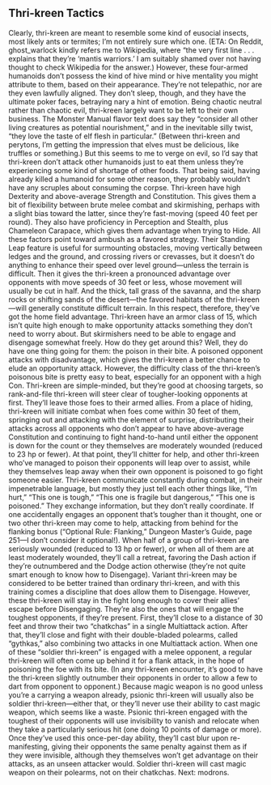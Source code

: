 ## Thri-kreen Tactics

Clearly, thri-kreen are meant to resemble some kind of eusocial insects, most likely ants or termites; I’m not entirely sure which one. (ETA: On Reddit, ghost_warlock kindly refers me to Wikipedia, where “the very first line . . . explains that they’re ‘mantis warriors.’ I am suitably shamed over not having thought to check Wikipedia for the answer.) However, these four-armed humanoids don’t possess the kind of hive mind or hive mentality you might attribute to them, based on their appearance. They’re not telepathic, nor are they even lawfully aligned. They don’t sleep, though, and they have the ultimate poker faces, betraying nary a hint of emotion.
Being chaotic neutral rather than chaotic evil, thri-kreen largely want to be left to their own business. The Monster Manual flavor text does say they “consider all other living creatures as potential nourishment,” and in the inevitable silly twist, “they love the taste of elf flesh in particular.” (Between thri-kreen and perytons, I’m getting the impression that elves must be delicious, like truffles or something.) But this seems to me to verge on evil, so I’d say that thri-kreen don’t attack other humanoids just to eat them unless they’re experiencing some kind of shortage of other foods. That being said, having already killed a humanoid for some other reason, they probably wouldn’t have any scruples about consuming the corpse.
Thri-kreen have high Dexterity and above-average Strength and Constitution. This gives them a bit of flexibility between brute melee combat and skirmishing, perhaps with a slight bias toward the latter, since they’re fast-moving (speed 40 feet per round). They also have proficiency in Perception and Stealth, plus Chameleon Carapace, which gives them advantage when trying to Hide. All these factors point toward ambush as a favored strategy.
Their Standing Leap feature is useful for surmounting obstacles, moving vertically between ledges and the ground, and crossing rivers or crevasses, but it doesn’t do anything to enhance their speed over level ground—unless the terrain is difficult. Then it gives the thri-kreen a pronounced advantage over opponents with move speeds of 30 feet or less, whose movement will usually be cut in half. And the thick, tall grass of the savanna, and the sharp rocks or shifting sands of the desert—the favored habitats of the thri-kreen—will generally constitute difficult terrain. In this respect, therefore, they’ve got the home field advantage.
Thri-kreen have an armor class of 15, which isn’t quite high enough to make opportunity attacks something they don’t need to worry about. But skirmishers need to be able to engage and disengage somewhat freely. How do they get around this?
Well, they do have one thing going for them: the poison in their bite. A poisoned opponent attacks with disadvantage, which gives the thri-kreen a better chance to elude an opportunity attack. However, the difficulty class of the thri-kreen’s poisonous bite is pretty easy to beat, especially for an opponent with a high Con. Thri-kreen are simple-minded, but they’re good at choosing targets, so rank-and-file thri-kreen will steer clear of tougher-looking opponents at first. They’ll leave those foes to their armed allies.
From a place of hiding, thri-kreen will initiate combat when foes come within 30 feet of them, springing out and attacking with the element of surprise, distributing their attacks across all opponents who don’t appear to have above-average Constitution and continuing to fight hand-to-hand until either the opponent is down for the count or they themselves are moderately wounded (reduced to 23 hp or fewer). At that point, they’ll chitter for help, and other thri-kreen who’ve managed to poison their opponents will leap over to assist, while they themselves leap away when their own opponent is poisoned to go fight someone easier.
Thri-kreen communicate constantly during combat, in their impenetrable language, but mostly they just tell each other things like, “I’m hurt,” “This one is tough,” “This one is fragile but dangerous,” “This one is poisoned.” They exchange information, but they don’t really coordinate. If one accidentally engages an opponent that’s tougher than it thought, one or two other thri-kreen may come to help, attacking from behind for the flanking bonus (“Optional Rule: Flanking,” Dungeon Master’s Guide, page 251—I don’t consider it optional!). When half of a group of thri-kreen are seriously wounded (reduced to 13 hp or fewer), or when all of them are at least moderately wounded, they’ll call a retreat, favoring the Dash action if they’re outnumbered and the Dodge action otherwise (they’re not quite smart enough to know how to Disengage).
Variant thri-kreen may be considered to be better trained than ordinary thri-kreen, and with this training comes a discipline that does allow them to Disengage. However, these thri-kreen will stay in the fight long enough to cover their allies’ escape before Disengaging. They’re also the ones that will engage the toughest opponents, if they’re present. First, they’ll close to a distance of 30 feet and throw their two “chatkchas” in a single Multiattack action. After that, they’ll close and fight with their double-bladed polearms, called “gythkas,” also combining two attacks in one Multiattack action. When one of these “soldier thri-kreen” is engaged with a melee opponent, a regular thri-kreen will often come up behind it for a flank attack, in the hope of poisoning the foe with its bite. (In any thri-kreen encounter, it’s good to have the thri-kreen slightly outnumber their opponents in order to allow a few to dart from opponent to opponent.)
Because magic weapon is no good unless you’re a carrying a weapon already, psionic thri-kreen will usually also be soldier thri-kreen—either that, or they’ll never use their ability to cast magic weapon, which seems like a waste. Psionic thri-kreen engaged with the toughest of their opponents will use invisibility to vanish and relocate when they take a particularly serious hit (one doing 10 points of damage or more). Once they’ve used this once-per-day ability, they’ll cast blur upon re-manifesting, giving their opponents the same penalty against them as if they were invisible, although they themselves won’t get advantage on their attacks, as an unseen attacker would. Soldier thri-kreen will cast magic weapon on their polearms, not on their chatkchas.
Next: modrons.
